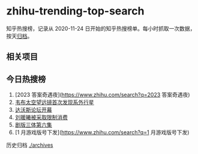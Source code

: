 # zhihu-trending-top-search

知乎热搜榜，记录从 2020-11-24
日开始的知乎热搜榜单。每小时抓取一次数据，按天[归档](./archives)。

## 相关项目

## 今日热搜榜

<!-- BEGIN -->
<!-- 最后更新时间 Wed Jan 18 2023 05:10:49 GMT+0800 (China Standard Time) -->

1. [2023 答案奇遇夜](https://www.zhihu.com/search?q=2023 答案奇遇夜)
1. [韦布太空望远镜首次发现系外行星](https://www.zhihu.com/search?q=韦布太空望远镜首次发现系外行星)
1. [达沃斯论坛开幕](https://www.zhihu.com/search?q=达沃斯论坛开幕)
1. [刘暖曦被采取限制消费](https://www.zhihu.com/search?q=刘暖曦被采取限制消费)
1. [剧版三体第六集](https://www.zhihu.com/search?q=剧版三体第六集)
1. [1 月游戏版号下发](https://www.zhihu.com/search?q=1 月游戏版号下发)

<!-- END -->

历史归档 [./archives](./archives)
